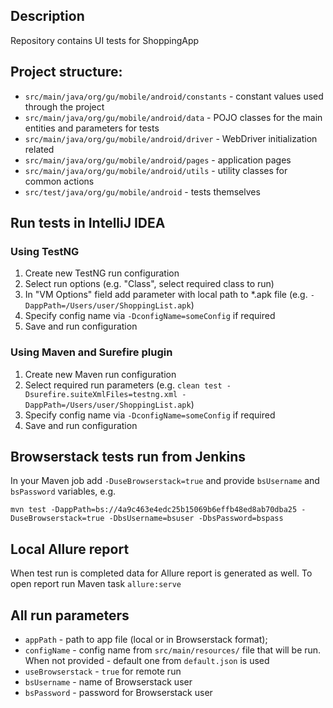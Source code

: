 ## Description
Repository contains UI tests for ShoppingApp

## Project structure:
 * `src/main/java/org/gu/mobile/android/constants` - constant values used through the project
 * `src/main/java/org/gu/mobile/android/data` - POJO classes for the main entities and parameters for tests
 * `src/main/java/org/gu/mobile/android/driver` - WebDriver initialization related
 * `src/main/java/org/gu/mobile/android/pages` - application pages
 * `src/main/java/org/gu/mobile/android/utils` - utility classes for common actions
 * `src/test/java/org/gu/mobile/android` - tests themselves

## Run tests in IntelliJ IDEA

### Using TestNG
1. Create new TestNG run configuration
2. Select run options (e.g. "Class", select required class to run)
3. In "VM Options" field add parameter with local path to *.apk file (e.g. `-DappPath=/Users/user/ShoppingList.apk`)
4. Specify config name via `-DconfigName=someConfig` if required
5. Save and run configuration

### Using Maven and Surefire plugin
1. Create new Maven run configuration
2. Select required run parameters (e.g. `clean test -Dsurefire.suiteXmlFiles=testng.xml -DappPath=/Users/user/ShoppingList.apk`)
3. Specify config name via `-DconfigName=someConfig` if required
4. Save and run configuration

## Browserstack tests run from Jenkins
In your Maven job add `-DuseBrowserstack=true` and provide `bsUsername` and `bsPassword` variables, e.g.

`mvn test -DappPath=bs://4a9c463e4edc25b15069b6effb48ed8ab70dba25 -DuseBrowserstack=true -DbsUsername=bsuser -DbsPassword=bspass`

## Local Allure report
When test run is completed data for Allure report is generated as well. To open report run Maven task `allure:serve`

## All run parameters
* `appPath` - path to app file (local or in Browserstack format);
* `configName` - config name from `src/main/resources/` file that will be run. When not provided - default one from `default.json` is used
* `useBrowserstack` - `true` for remote run
* `bsUsername` - name of Browserstack user
* `bsPassword` - password for Browserstack user

